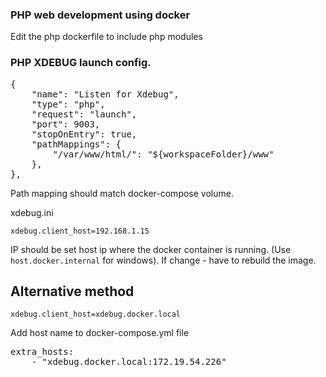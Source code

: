 ### PHP web development using docker

Edit the php dockerfile to include php modules

### PHP XDEBUG launch config.


<pre>
{
    "name": "Listen for Xdebug",
    "type": "php",
    "request": "launch",
    "port": 9003,
    "stopOnEntry": true,
    "pathMappings": {
        "/var/www/html/": "${workspaceFolder}/www"
    },
},
</pre>

Path mapping should match docker-compose volume.

xdebug.ini

`xdebug.client_host=192.168.1.15`

IP should be set host ip where the docker container is running. (Use `host.docker.internal` for windows).
If change - have to rebuild the image.

## Alternative method

`xdebug.client_host=xdebug.docker.local`

Add host name to docker-compose.yml file

<pre>
extra_hosts:
    - "xdebug.docker.local:172.19.54.226" 
</pre>        

